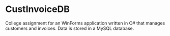 # CustInvoiceDB
College assignment for an WinForms application written in C# that manages customers and invoices. Data is stored in a MySQL database.

